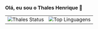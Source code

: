 ### Olá, eu sou o Thales Henrique 👋
<table>
  <tr>
    <td>
      <img src="https://github-readme-stats.vercel.app/api?username=Thalesh7991&show_icons=true" alt="Thales Status">
    </td>
    <td>
      <img src="https://github-readme-stats.vercel.app/api/top-langs/?username=Thalesh7991&layout=compact" alt="Top Linguagens">
    </td>
  </tr>
</table>



<!--
**Thalesh7991/Thalesh7991** is a ✨ _special_ ✨ repository because its `README.md` (this file) appears on your GitHub profile.

Here are some ideas to get you started:

- 🔭 I’m currently working on ...
- 🌱 I’m currently learning ...
- 👯 I’m looking to collaborate on ...
- 🤔 I’m looking for help with ...
- 💬 Ask me about ...
- 📫 How to reach me: ...
- 😄 Pronouns: ...
- ⚡ Fun fact: ...
-->
